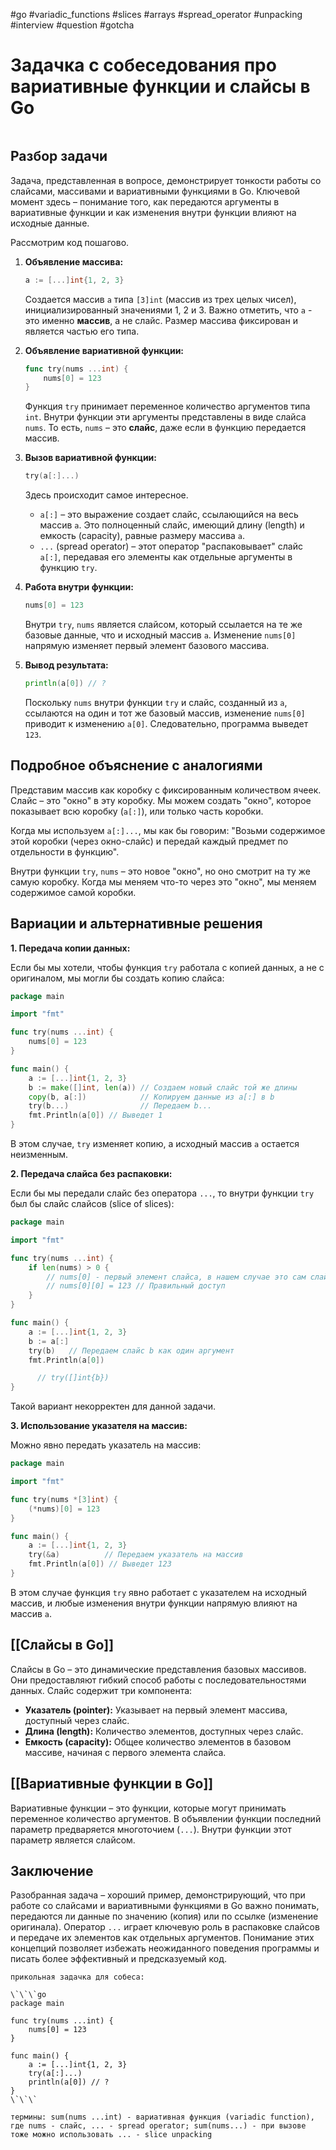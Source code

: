 #go #variadic_functions #slices #arrays #spread_operator #unpacking #interview #question #gotcha

# Задачка с собеседования про вариативные функции и слайсы в Go

```table-of-contents
```

## Разбор задачи

Задача, представленная в вопросе, демонстрирует тонкости работы со слайсами, массивами и вариативными функциями в Go. Ключевой момент здесь – понимание того, как передаются аргументы в вариативные функции и как изменения внутри функции влияют на исходные данные.

Рассмотрим код пошагово.

1.  **Объявление массива:**
    ```go
    a := [...]int{1, 2, 3}
    ```
    Создается массив `a` типа `[3]int` (массив из трех целых чисел), инициализированный значениями 1, 2 и 3. Важно отметить, что `a` - это именно **массив**, а не слайс. Размер массива фиксирован и является частью его типа.

2.  **Объявление вариативной функции:**
    ```go
    func try(nums ...int) {
    	nums[0] = 123
    }
    ```
    Функция `try` принимает переменное количество аргументов типа `int`. Внутри функции эти аргументы представлены в виде слайса `nums`. То есть, `nums` – это **слайс**, даже если в функцию передается массив.

3.  **Вызов вариативной функции:**
    ```go
    try(a[:]...)
    ```
    Здесь происходит самое интересное.
    *   `a[:]` – это выражение создает слайс, ссылающийся на весь массив `a`. Это полноценный слайс, имеющий длину (length) и емкость (capacity), равные размеру массива `a`.
    *   `...` (spread operator) – этот оператор "распаковывает" слайс `a[:]`, передавая его элементы как отдельные аргументы в функцию `try`.

4.  **Работа внутри функции:**
    ```go
    nums[0] = 123
    ```
    Внутри `try`, `nums` является слайсом, который ссылается на те же базовые данные, что и исходный массив `a`. Изменение `nums[0]` напрямую изменяет первый элемент базового массива.

5.  **Вывод результата:**
    ```go
    println(a[0]) // ?
    ```
    Поскольку `nums` внутри функции `try` и слайс, созданный из `a`, ссылаются на один и тот же базовый массив, изменение `nums[0]` приводит к изменению `a[0]`. Следовательно, программа выведет `123`.

## Подробное объяснение с аналогиями

Представим массив как коробку с фиксированным количеством ячеек. Слайс – это "окно" в эту коробку.  Мы можем создать "окно", которое показывает всю коробку (`a[:]`), или только часть коробки.

Когда мы используем `a[:]...`, мы как бы говорим: "Возьми содержимое этой коробки (через окно-слайс) и передай каждый предмет по отдельности в функцию".

Внутри функции `try`, `nums` – это новое "окно", но оно смотрит на ту же самую коробку. Когда мы меняем что-то через это "окно", мы меняем содержимое самой коробки.

## Вариации и альтернативные решения

**1. Передача копии данных:**

Если бы мы хотели, чтобы функция `try` работала с копией данных, а не с оригиналом, мы могли бы создать копию слайса:

```go
package main

import "fmt"

func try(nums ...int) {
	nums[0] = 123
}

func main() {
	a := [...]int{1, 2, 3}
	b := make([]int, len(a)) // Создаем новый слайс той же длины
	copy(b, a[:])            // Копируем данные из a[:] в b
	try(b...)                // Передаем b...
	fmt.Println(a[0]) // Выведет 1
}
```

В этом случае, `try` изменяет копию, а исходный массив `a` остается неизменным.

**2. Передача слайса без распаковки:**

Если бы мы передали слайс без оператора `...`, то внутри функции `try` был бы слайс слайсов (slice of slices):

```go
package main

import "fmt"

func try(nums ...int) {
	if len(nums) > 0 {
        // nums[0] - первый элемент слайса, в нашем случае это сам слайс
        // nums[0][0] = 123 // Правильный доступ
    }
}

func main() {
	a := [...]int{1, 2, 3}
	b := a[:]
	try(b)   // Передаем слайс b как один аргумент
    fmt.Println(a[0])

      // try([]int{b})
}
```
Такой вариант некорректен для данной задачи.

**3. Использование указателя на массив:**

Можно явно передать указатель на массив:

```go
package main

import "fmt"

func try(nums *[3]int) {
	(*nums)[0] = 123
}

func main() {
	a := [...]int{1, 2, 3}
	try(&a)          // Передаем указатель на массив
	fmt.Println(a[0]) // Выведет 123
}
```

В этом случае функция `try` явно работает с указателем на исходный массив, и любые изменения внутри функции напрямую влияют на массив `a`.

## [[Слайсы в Go]]

Слайсы в Go – это динамические представления базовых массивов. Они предоставляют гибкий способ работы с последовательностями данных. Слайс содержит три компонента:

*   **Указатель (pointer):** Указывает на первый элемент массива, доступный через слайс.
*   **Длина (length):** Количество элементов, доступных через слайс.
*   **Емкость (capacity):** Общее количество элементов в базовом массиве, начиная с первого элемента слайса.

## [[Вариативные функции в Go]]

Вариативные функции – это функции, которые могут принимать переменное количество аргументов.  В объявлении функции последний параметр предваряется многоточием (`...`). Внутри функции этот параметр является слайсом.

## Заключение

Разобранная задача – хороший пример, демонстрирующий, что при работе со слайсами и вариативными функциями в Go важно понимать, передаются ли данные по значению (копия) или по ссылке (изменение оригинала). Оператор `...` играет ключевую роль в распаковке слайсов и передаче их элементов как отдельных аргументов. Понимание этих концепций позволяет избежать неожиданного поведения программы и писать более эффективный и предсказуемый код.

```old
прикольная задачка для собеса:

\`\`\`go
package main

func try(nums ...int) {
	nums[0] = 123
}

func main() {
	a := [...]int{1, 2, 3}
	try(a[:]...)
	println(a[0]) // ?
}
\`\`\`

термины: sum(nums ...int) - вариативная функция (variadic function), где nums - слайс, ... - spread operator; sum(nums...) - при вызове тоже можно использовать ... - slice unpacking

```